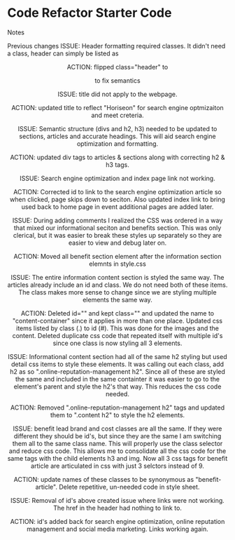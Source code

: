 # Code Refactor Starter Code
Notes

Previous changes
ISSUE: Header formatting required classes. It didn't need a class, header can simply be listed as <header>

ACTION: flipped class="header" to <header> to fix semantics

ISSUE: title did not apply to the webpage.

ACTION: updated title to reflect "Horiseon" for search engine optmizaiton and meet creteria.

ISSUE: Semantic structure (divs and h2, h3) needed to be updated to sections, articles and accurate headings. This will aid search engine optimization and formatting.

ACTION: updated div tags to articles & sections along with correcting h2 & h3 tags.

ISSUE: Search engine optimization and index page link not working.

ACTION: Corrected id to link to the search engine optimization article so when clicked, page skips down to seciton. Also updated index link to bring used back to home page in event additional pages are added later.

ISSUE: During adding comments I realized the CSS was ordered in a way that mixed our informational seciton and benefits section. This was only clerical, but it was easier to break these styles up separately so they are easier to view and debug later on.

ACTION: Moved all benefit section element after the information section elemnts in style.css

ISSUE: The entire information content section is styled the same way. The articles already include an id and class. We do not need both of these items. The class makes more sense to change since we are styling multiple elements the same way.

ACTION: Deleted id="" and kept class="" and updated the name to "content-container" since it applies in more than one place. Updated css items listed by class (.) to id (#). This was done for the images and the content. Deleted duplicate css code that repeated itself with multiple id's since one class is now styling all 3 elements.

ISSUE: Informational content section had all of the same h2 styling but used detail css items to style these elements. It was calling out each class, add h2 as so ".online-reputation-management h2". Since all of these are styled the same and included in the same containter it was easier to go to the element's parent and style the h2's that way. This reduces the css code needed.

ACTION: Removed ".online-reputation-management h2" tags and updated them to ".content h2" to style the h2 elements.

ISSUE: benefit lead brand and cost classes are all the same. If they were different they should be id's, but since they are the same I am switching them all to the same class name. This will properly use the class selector and reduce css code. This allows me to consolidate all the css code for the same tags with the child elements h3 and img. Now all 3 css tags for benefit article are articulated in css with just 3 selctors instead of 9.

ACTION: update names of these classes to be synonymous as "benefit-article". Delete repetitive, un-needed code in style sheet.

ISSUE: Removal of id's above created issue where links were not working. The href in the header had nothing to link to.

ACTION: id's added back for search engine optimization, online reputation management and social media marketing. Links working again.